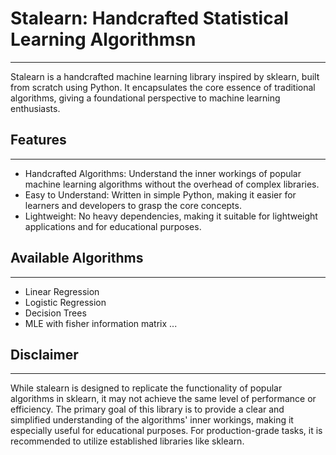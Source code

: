 # Stalearn: Handcrafted Statistical Learning Algorithmsn

----

Stalearn is a handcrafted machine learning library inspired by sklearn, built from scratch using Python. 
It encapsulates the core essence of traditional algorithms, giving a foundational perspective to machine learning enthusiasts.


## Features

----

- Handcrafted Algorithms: Understand the inner workings of popular machine learning algorithms without the overhead of complex libraries.
- Easy to Understand: Written in simple Python, making it easier for learners and developers to grasp the core concepts.
- Lightweight: No heavy dependencies, making it suitable for lightweight applications and for educational purposes.


## Available Algorithms

----

- Linear Regression
- Logistic Regression
- Decision Trees
- MLE with fisher information matrix
...

## Disclaimer

----

While stalearn is designed to replicate the functionality of popular algorithms in sklearn, it may not achieve the same level of performance or efficiency.
The primary goal of this library is to provide a clear and simplified understanding of the algorithms' inner workings, making it especially useful for educational purposes. For production-grade tasks, it is recommended to utilize established libraries like sklearn.

